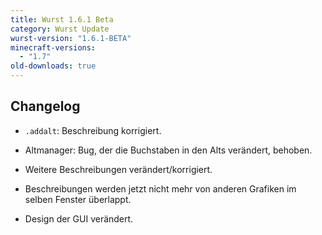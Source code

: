```yaml
---
title: Wurst 1.6.1 Beta
category: Wurst Update
wurst-version: "1.6.1-BETA"
minecraft-versions:
  - "1.7"
old-downloads: true
---
```

## Changelog

- `.addalt`: Beschreibung korrigiert.

- Altmanager: Bug, der die Buchstaben in den Alts verändert, behoben.

- Weitere Beschreibungen verändert/korrigiert.

- Beschreibungen werden jetzt nicht mehr von anderen Grafiken im selben Fenster überlappt.

- Design der GUI verändert.
